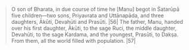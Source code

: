 > O son of Bharata, in due course of time he [Manu] begot in Śatarūpā five children—two sons, Priyavrata and Uttānapāda, and three daughters, Ākūti, Devahūti and Prasūti. |56| The father, Manu, handed over his first daughter, Ākūti, to the sage Ruci, the middle daughter, Devahūti, to the sage Kardama, and the youngest, Prasūti, to Dakṣa. From them, all the world filled with population. |57|
